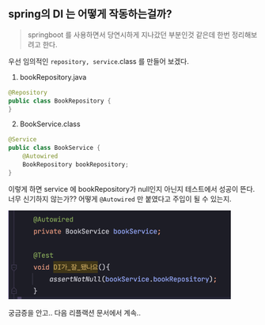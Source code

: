 ## spring의 DI 는 어떻게 작동하는걸까?
> springboot 를 사용하면서 당연시하게 지나갔던 부분인것 같은데 한번 정리해보려고 한다.

우선 임의적인 `repository, service`.class 를 만들어 보겠다.
1. bookRepository.java
```java
@Repository
public class BookRepository {
}
```
2. BookService.class
```java
@Service
public class BookService {
    @Autowired
    BookRepository bookRepository;
}
```

이렇게 하면 service 에 bookRepository가 null인지 아닌지 테스트에서 성공이 뜬다.  
너무 신기하지 않는가?? 어떻게 `@Autowired` 만 붙였다고 주입이 될 수 있는지.

<img src="../../img/basic-DI-success.png" width="450px">

궁금증을 안고.. 다음 리플랙션 문서에서 계속..